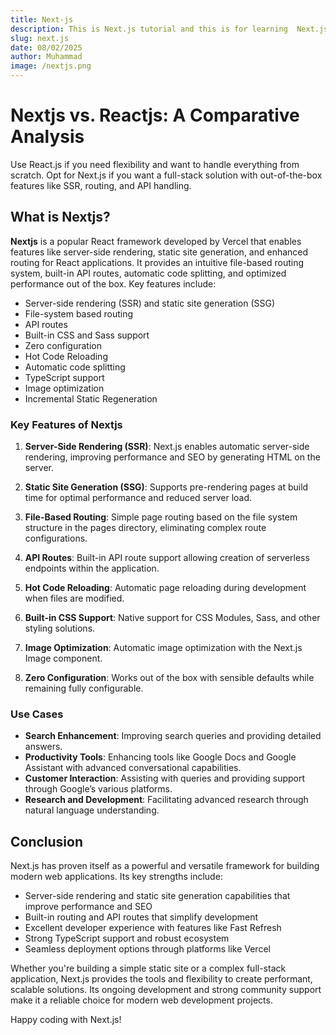 ```yaml
---
title: Next-js
description: This is Next.js tutorial and this is for learning  Next.js
slug: next.js
date: 08/02/2025
author: Muhammad
image: /nextjs.png
---
```


# Nextjs vs. Reactjs: A Comparative Analysis

 Use React.js if you need flexibility and want to handle everything from scratch. Opt for Next.js if you want a full-stack solution with out-of-the-box features like SSR, routing, and API handling.

## What is Nextjs?
**Nextjs** is a popular React framework developed by Vercel that enables features like server-side rendering, static site generation, and enhanced routing for React applications. It provides an intuitive file-based routing system, built-in API routes, automatic code splitting, and optimized performance out of the box. Key features include:

- Server-side rendering (SSR) and static site generation (SSG)
- File-system based routing
- API routes 
- Built-in CSS and Sass support
- Zero configuration 
- Hot Code Reloading
- Automatic code splitting
- TypeScript support
- Image optimization
- Incremental Static Regeneration

### Key Features of Nextjs

1. **Server-Side Rendering (SSR)**: Next.js enables automatic server-side rendering, improving performance and SEO by generating HTML on the server.

2. **Static Site Generation (SSG)**: Supports pre-rendering pages at build time for optimal performance and reduced server load.

3. **File-Based Routing**: Simple page routing based on the file system structure in the pages directory, eliminating complex route configurations.

4. **API Routes**: Built-in API route support allowing creation of serverless endpoints within the application.

5. **Hot Code Reloading**: Automatic page reloading during development when files are modified.

6. **Built-in CSS Support**: Native support for CSS Modules, Sass, and other styling solutions.

7. **Image Optimization**: Automatic image optimization with the Next.js Image component.

8. **Zero Configuration**: Works out of the box with sensible defaults while remaining fully configurable.


### Use Cases

- **Search Enhancement**: Improving search queries and providing detailed answers.  
- **Productivity Tools**: Enhancing tools like Google Docs and Google Assistant with advanced conversational capabilities.  
- **Customer Interaction**: Assisting with queries and providing support through Google’s various platforms.  
- **Research and Development**: Facilitating advanced research through natural language understanding.  




## Conclusion

Next.js has proven itself as a powerful and versatile framework for building modern web applications. Its key strengths include:

- Server-side rendering and static site generation capabilities that improve performance and SEO
- Built-in routing and API routes that simplify development
- Excellent developer experience with features like Fast Refresh
- Strong TypeScript support and robust ecosystem
- Seamless deployment options through platforms like Vercel

Whether you're building a simple static site or a complex full-stack application, Next.js provides the tools and flexibility to create performant, scalable solutions. Its ongoing development and strong community support make it a reliable choice for modern web development projects.

Happy coding with Next.js!
